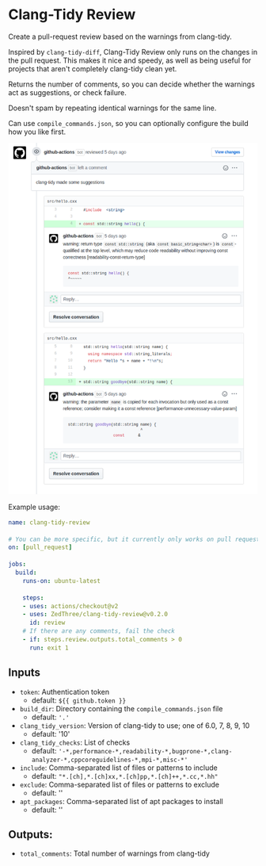 # Clang-Tidy Review

Create a pull-request review based on the warnings from clang-tidy.

Inspired by `clang-tidy-diff`, Clang-Tidy Review only runs on the
changes in the pull request. This makes it nice and speedy, as well as
being useful for projects that aren't completely clang-tidy clean yet.

Returns the number of comments, so you can decide whether the warnings
act as suggestions, or check failure.

Doesn't spam by repeating identical warnings for the same line.

Can use `compile_commands.json`, so you can optionally configure the
build how you like first.

![Example review](example_review.png)

Example usage:

```yaml
name: clang-tidy-review

# You can be more specific, but it currently only works on pull requests
on: [pull_request]

jobs:
  build:
    runs-on: ubuntu-latest

    steps:
    - uses: actions/checkout@v2
    - uses: ZedThree/clang-tidy-review@v0.2.0
      id: review
    # If there are any comments, fail the check
    - if: steps.review.outputs.total_comments > 0
      run: exit 1
```

## Inputs

- `token`: Authentication token
  - default: `${{ github.token }}`
- `build_dir`: Directory containing the `compile_commands.json` file
  - default: `'.'`
- `clang_tidy_version`: Version of clang-tidy to use; one of 6.0, 7, 8, 9, 10
  - default: '10'
- `clang_tidy_checks`: List of checks
  - default: `'-*,performance-*,readability-*,bugprone-*,clang-analyzer-*,cppcoreguidelines-*,mpi-*,misc-*'`
- `include`: Comma-separated list of files or patterns to include
  - default: `"*.[ch],*.[ch]xx,*.[ch]pp,*.[ch]++,*.cc,*.hh"`
- `exclude`: Comma-separated list of files or patterns to exclude
  - default: ''
- `apt_packages`: Comma-separated list of apt packages to install
  - default: ''

## Outputs:

- `total_comments`: Total number of warnings from clang-tidy
